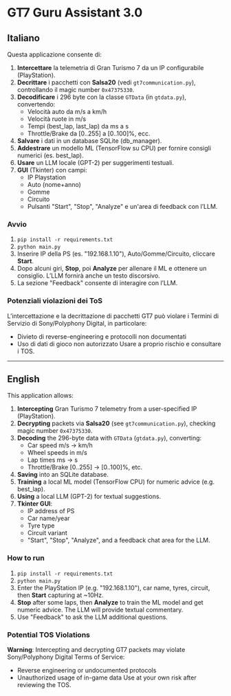 # GT7 Guru Assistant 3.0

## Italiano

Questa applicazione consente di:
1. **Intercettare** la telemetria di Gran Turismo 7 da un IP configurabile (PlayStation).
2. **Decrittare** i pacchetti con **Salsa20** (vedi `gt7communication.py`), controllando il magic number `0x47375330`.
3. **Decodificare** i 296 byte con la classe `GTData` (in `gtdata.py`), convertendo:
   - Velocità auto da m/s a km/h
   - Velocità ruote in m/s
   - Tempi (best_lap, last_lap) da ms a s
   - Throttle/Brake da [0..255] a [0..100]%, ecc.
4. **Salvare** i dati in un database SQLite (db_manager).
5. **Addestrare** un modello ML (TensorFlow su CPU) per fornire consigli numerici (es. best_lap).
6. **Usare** un LLM locale (GPT-2) per suggerimenti testuali.
7. **GUI** (Tkinter) con campi:
   - IP Playstation
   - Auto (nome+anno)
   - Gomme
   - Circuito
   + Pulsanti "Start", "Stop", "Analyze" e un'area di feedback con l’LLM.

### Avvio
1. `pip install -r requirements.txt`
2. `python main.py`
3. Inserire IP della PS (es. "192.168.1.10"), Auto/Gomme/Circuito, cliccare **Start**.
4. Dopo alcuni giri, **Stop**, poi **Analyze** per allenare il ML e ottenere un consiglio. L’LLM fornirà anche un testo discorsivo.  
5. La sezione "Feedback" consente di interagire con l’LLM.

### Potenziali violazioni dei ToS
L’intercettazione e la decrittazione di pacchetti GT7 può violare i Termini di Servizio di Sony/Polyphony Digital, in particolare:
- Divieto di reverse-engineering e protocolli non documentati
- Uso di dati di gioco non autorizzato
Usare a proprio rischio e consultare i TOS.

---

## English

This application allows:
1. **Intercepting** Gran Turismo 7 telemetry from a user-specified IP (PlayStation).
2. **Decrypting** packets via **Salsa20** (see `gt7communication.py`), checking magic number `0x47375330`.
3. **Decoding** the 296-byte data with `GTData` (`gtdata.py`), converting:
   - Car speed m/s -> km/h
   - Wheel speeds in m/s
   - Lap times ms -> s
   - Throttle/Brake [0..255] -> [0..100]%, etc.
4. **Saving** into an SQLite database.
5. **Training** a local ML model (TensorFlow CPU) for numeric advice (e.g. best_lap).
6. **Using** a local LLM (GPT-2) for textual suggestions.
7. **Tkinter GUI**: 
   - IP address of PS
   - Car name/year
   - Tyre type
   - Circuit variant
   + "Start", "Stop", "Analyze", and a feedback chat area for the LLM.

### How to run
1. `pip install -r requirements.txt`
2. `python main.py`
3. Enter the PlayStation IP (e.g. "192.168.1.10"), car name, tyres, circuit, then **Start** capturing at ~10Hz.
4. **Stop** after some laps, then **Analyze** to train the ML model and get numeric advice. The LLM will provide textual commentary.
5. Use "Feedback" to ask the LLM additional questions.

### Potential TOS Violations
**Warning**: Intercepting and decrypting GT7 packets may violate Sony/Polyphony Digital Terms of Service:
- Reverse engineering or undocumented protocols
- Unauthorized usage of in-game data
Use at your own risk after reviewing the TOS.
